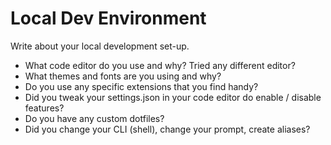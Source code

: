 # Local Dev Environment

Write about your local development set-up.

- What code editor do you use and why? Tried any different editor?
- What themes and fonts are you using and why?
- Do you use any specific extensions that you find handy?
- Did you tweak your settings.json in your code editor do enable / disable features?
- Do you have any custom dotfiles?
- Did you change your CLI (shell), change your prompt, create aliases?
